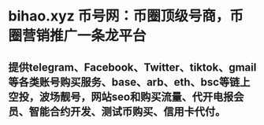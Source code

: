# bihao.xyz 币号网：币圈顶级号商，币圈营销推广一条龙平台

## 提供telegram、Facebook、Twitter、tiktok、gmail等各类账号购买服务、base、arb、eth、bsc等链上空投，波场靓号，网站seo和购买流量、代开电报会员、智能合约开发、测试币购买、信用卡代付。

